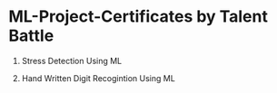 # ML-Project-Certificates by Talent Battle
1. Stress Detection Using ML

2. Hand Written Digit Recogintion Using ML

